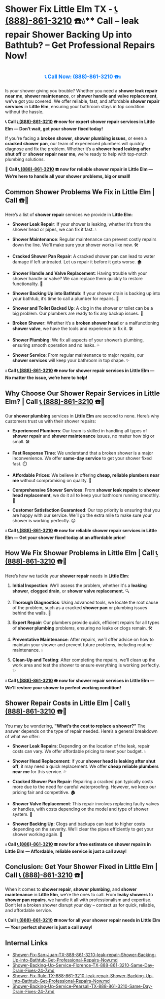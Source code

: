 # Shower Fix Little Elm TX - [📞 (888)-861-3210](https://plumbing-texas-3210.netlify.app) ☎️💧** Call – leak repair Shower Backing Up into Bathtub? – Get Professional Repairs Now!
# 

<p align="center" style="font-size: 1.2em; font-weight: bold; margin: 20px 0;">
  <a href="https://plumbing-texas-3210.netlify.app" target="_blank" style="color: #007BFF; text-decoration: none;">📞 Call Now: (888)-861-3210 ☎️💧</a>
</p>

Is your shower giving you trouble? Whether you need a **shower leak repair near me**, **shower maintenance**, or **shower handle and valve replacement**, we’ve got you covered. We offer reliable, fast, and affordable **shower repair services** in **Little Elm**, ensuring your bathroom stays in top condition without the hassle.

**📞 Call [📞 (888)-861-3210](https://plumbing-texas-3210.netlify.app) ☎️ now for expert shower repair services in Little Elm — Don’t wait, get your shower fixed today!**

If you're facing a **broken shower**, **shower plumbing issues**, or even a **cracked shower pan**, our team of experienced plumbers will quickly diagnose and fix the problem. Whether it’s a **shower head leaking after shut off** or **shower repair near me**, we’re ready to help with top-notch plumbing solutions.

**🚨 Call [📞 (888)-861-3210](https://plumbing-texas-3210.netlify.app) ☎️ now for **reliable shower repair** in Little Elm — We’re here to handle all your shower problems, big or small!**

## **Common Shower Problems We Fix in Little Elm | Call  ☎️🔧**

Here’s a list of **shower repair** services we provide in **Little Elm**:

- **Shower Leak Repair**: If your shower is leaking, whether it's from the shower head or pipes, we can fix it fast. 💧

- **Shower Maintenance**: Regular maintenance can prevent costly repairs down the line. We’ll make sure your shower works like new. 🛠️

- **Cracked Shower Pan Repair**: A cracked shower pan can lead to water damage if left untreated. Let us repair it before it gets worse. 🏚️

- **Shower Handle and Valve Replacement**: Having trouble with your shower handle or valve? We can replace them quickly to restore functionality. 🔧

- **Shower Backing Up into Bathtub**: If your shower drain is backing up into your bathtub, it’s time to call a plumber for repairs. 🚿

- **Shower and Toilet Backed Up**: A clog in the shower or toilet can be a big problem. Our plumbers are ready to fix any backup issues. 🚽

- **Broken Shower**: Whether it’s a **broken shower head** or a malfunctioning **shower valve**, we have the tools and experience to fix it. 🛠️

- **Shower Plumbing**: We fix all aspects of your shower’s plumbing, ensuring smooth operation and no leaks. 💦

- **Shower Service**: From regular maintenance to major repairs, our **shower services** will keep your bathroom in top shape. ✨

**💧 Call [📞 (888)-861-3210](https://plumbing-texas-3210.netlify.app) ☎️ now for **shower repair** services in Little Elm — No matter the issue, we’re here to help!**

## **Why Choose Our Shower Repair Services in Little Elm? | Call [📞 (888)-861-3210](https://plumbing-texas-3210.netlify.app) ☎️🔧**

Our **shower plumbing** services in **Little Elm** are second to none. Here’s why customers trust us with their shower repairs:

- **Experienced Plumbers**: Our team is skilled in handling all types of **shower repair** and **shower maintenance** issues, no matter how big or small. 🛠️

- **Fast Response Time**: We understand that a broken shower is a major inconvenience. We offer **same-day service** to get your shower fixed fast. ⏱️

- **Affordable Prices**: We believe in offering **cheap, reliable plumbers near me** without compromising on quality. 💸

- **Comprehensive Shower Services**: From **shower leak repairs** to **shower head replacement**, we do it all to keep your bathroom running smoothly. 🔧

- **Customer Satisfaction Guaranteed**: Our top priority is ensuring that you are happy with our service. We’ll go the extra mile to make sure your shower is working perfectly. 😊

**💧 Call [📞 (888)-861-3210](https://plumbing-texas-3210.netlify.app) ☎️ now for reliable **shower repair** services in Little Elm — Get your shower fixed today at an affordable price!**

## **How We Fix Shower Problems in Little Elm | Call [📞 (888)-861-3210](https://plumbing-texas-3210.netlify.app) ☎️🔧**

Here’s how we tackle your **shower repair** needs in **Little Elm**:

1. **Initial Inspection**: We’ll assess the problem, whether it's a **leaking shower**, **clogged drain**, or **shower valve replacement**. 🔍

2. **Thorough Diagnostics**: Using advanced tools, we locate the root cause of the problem, such as a cracked **shower pan** or plumbing issues behind the walls. 🧪

3. **Expert Repair**: Our plumbers provide quick, efficient repairs for all types of **shower plumbing** problems, ensuring no leaks or clogs remain. 🛠️

4. **Preventative Maintenance**: After repairs, we’ll offer advice on how to maintain your shower and prevent future problems, including routine maintenance. 💧

5. **Clean-Up and Testing**: After completing the repairs, we’ll clean up the work area and test the shower to ensure everything is working perfectly. ✨

**💧 Call [📞 (888)-861-3210](https://plumbing-texas-3210.netlify.app) ☎️ now for **shower repair** services in Little Elm — We’ll restore your shower to perfect working condition!**

## **Shower Repair Costs in Little Elm | Call [📞 (888)-861-3210](https://plumbing-texas-3210.netlify.app) ☎️💸**

You may be wondering, **"What’s the cost to replace a shower?"** The answer depends on the type of repair needed. Here’s a general breakdown of what we offer:

- **Shower Leak Repairs**: Depending on the location of the leak, repair costs can vary. We offer affordable pricing to meet your budget. 💧

- **Shower Head Replacement**: If your **shower head is leaking after shut off**, it may need a quick replacement. We offer **cheap reliable plumbers near me** for this service. 💦

- **Cracked Shower Pan Repair**: Repairing a cracked pan typically costs more due to the need for careful waterproofing. However, we keep our pricing fair and competitive. 🏚️

- **Shower Valve Replacement**: This repair involves replacing faulty valves or handles, with costs depending on the model and type of shower system. 🔧

- **Shower Backing Up**: Clogs and backups can lead to higher costs depending on the severity. We’ll clear the pipes efficiently to get your shower working again. 🚿

**💧 Call [📞 (888)-861-3210](https://plumbing-texas-3210.netlify.app) ☎️ now for a free estimate on **shower repairs** in Little Elm — Affordable, reliable service is just a call away!**

## **Conclusion: Get Your Shower Fixed in Little Elm | Call [📞 (888)-861-3210](https://plumbing-texas-3210.netlify.app) ☎️🚿**

When it comes to **shower repair**, **shower plumbing**, and **shower maintenance** in **Little Elm**, we’re the ones to call. From **leaky showers** to **shower pan repairs**, we handle it all with professionalism and expertise. Don’t let a broken shower disrupt your day – contact us for quick, reliable, and affordable service.

**📞 Call [📞 (888)-861-3210](https://plumbing-texas-3210.netlify.app) ☎️ now for all your **shower repair** needs in Little Elm — Your perfect shower is just a call away!**


## Internal Links
- [Shower-Fix-San-Juan-TX-888-861-3210-leak-repair-Shower-Backing-Up-into-Bathtub-Get-Professional-Repairs-Now.md](https://github.com/allyoucaneatsushiin/plumbing-texas/blob/main/Shower-Fix-San-Juan-TX-888-861-3210-leak-repair-Shower-Backing-Up-into-Bathtub-Get-Professional-Repairs-Now.md)
- [Shower-Backing-Up-Service-Florence-TX-888-861-3210-Same-Day-Drain-Fixes-24-7.md](https://github.com/allyoucaneatsushiin/plumbing-texas/blob/main/Shower-Backing-Up-Service-Florence-TX-888-861-3210-Same-Day-Drain-Fixes-24-7.md)
- [Shower-Fix-Rule-TX-888-861-3210-leak-repair-Shower-Backing-Up-into-Bathtub-Get-Professional-Repairs-Now.md](https://github.com/allyoucaneatsushiin/plumbing-texas/blob/main/Shower-Fix-Rule-TX-888-861-3210-leak-repair-Shower-Backing-Up-into-Bathtub-Get-Professional-Repairs-Now.md)
- [Shower-Backing-Up-Service-Pearsall-TX-888-861-3210-Same-Day-Drain-Fixes-24-7.md](https://github.com/allyoucaneatsushiin/plumbing-texas/blob/main/Shower-Backing-Up-Service-Pearsall-TX-888-861-3210-Same-Day-Drain-Fixes-24-7.md)
